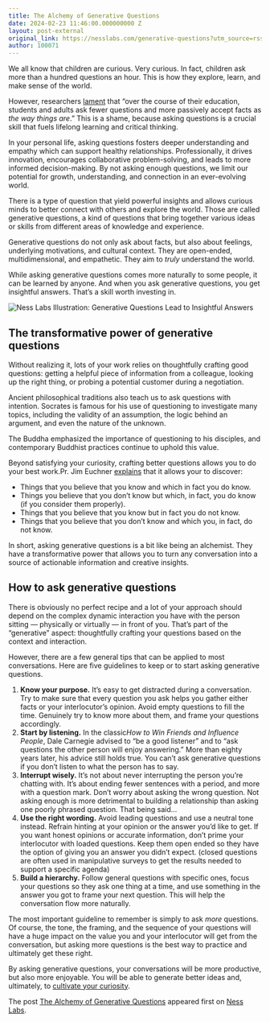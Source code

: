 ```yaml
---
title: The Alchemy of Generative Questions
date: 2024-02-23 11:46:00.000000000 Z
layout: post-external
original_link: https://nesslabs.com/generative-questions?utm_source=rss&utm_medium=rss&utm_campaign=generative-questions
author: 100071
---
```


We all know that children are curious. Very curious. In fact, children ask more than a hundred questions an hour. This is how they explore, learn, and make sense of the world.

However, researchers [lament](https://www.ncbi.nlm.nih.gov/pmc/articles/PMC3596240/) that “over the course of their education, students and adults ask fewer questions and more passively accept facts as _the way things are_.” This is a shame, because asking questions is a crucial skill that fuels lifelong learning and critical thinking.

In your personal life, asking questions fosters deeper understanding and empathy which can support healthy relationships. Professionally, it drives innovation, encourages collaborative problem-solving, and leads to more informed decision-making. By not asking enough questions, we limit our potential for growth, understanding, and connection in an ever-evolving world.

There is a type of question that yield powerful insights and allows curious minds to better connect with others and explore the world. Those are called generative questions, a kind of questions that bring together various ideas or skills from different areas of knowledge and experience.

Generative questions do not only ask about facts, but also about feelings, underlying motivations, and cultural context. They are open-ended, multidimensional, and empathetic. They aim to _truly_ understand the world.

While asking generative questions comes more naturally to some people, it can be learned by anyone. And when you ask generative questions, you get insightful answers. That’s a skill worth investing in.

![Ness Labs Illustration: Generative Questions Lead to Insightful Answers](https://nesslabs.com/wp-content/uploads/2024/02/generative-questions-banner-1024x575.png)

## The transformative power of generative questions

Without realizing it, lots of your work relies on thoughtfully crafting good questions: getting a helpful piece of information from a colleague, looking up the right thing, or probing a potential customer during a negotiation.

Ancient philosophical traditions also teach us to ask questions with intention. Socrates is famous for his use of questioning to investigate many topics, including the validity of an assumption, the logic behind an argument, and even the nature of the unknown.

The Buddha emphasized the importance of questioning to his disciples, and contemporary Buddhist practices continue to uphold this value.

Beyond satisfying your curiosity, crafting better questions allows you to do your best work.[](https://www.hbs.edu/faculty/Publication%20Files/Huang%20et%20al%202017_6945bc5e-3b3e-4c0a-addd-254c9e603c60.pdf)Pr. Jim Euchner [explains](https://www.tandfonline.com/doi/full/10.1080/08956308.2022.2000205) that it allows your to discover:

- Things that you believe that you know and which in fact you do know.
- Things you believe that you don’t know but which, in fact, you do know (if you consider them properly).
- Things that you believe that you know but in fact you do not know.
- Things that you believe that you don’t know and which you, in fact, do not know.

In short, asking generative questions is a bit like being an alchemist. They have a transformative power that allows you to turn any conversation into a source of actionable information and creative insights.

## How to ask generative questions

There is obviously no perfect recipe and a lot of your approach should depend on the complex dynamic interaction you have with the person sitting — physically or virtually — in front of you. That’s part of the “generative” aspect: thoughtfully crafting your questions based on the context and interaction.

However, there are a few general tips that can be applied to most conversations. Here are five guidelines to keep or to start asking generative questions.

1. **Know your purpose.** It’s easy to get distracted during a conversation. Try to make sure that every question you ask helps you gather either facts or your interlocutor’s opinion. Avoid empty questions to fill the time. Genuinely try to know more about them, and frame your questions accordingly.
2. **Start by listening.** In the classic[](https://amzn.to/2zTwNPO)_How to Win Friends and Influence People_, Dale Carnegie advised to “be a good listener” and to “ask questions the other person will enjoy answering.” More than eighty years later, his advice still holds true. You can’t ask generative questions if you don’t listen to what the person has to say.
3. **Interrupt wisely.** It’s not about never interrupting the person you’re chatting with. It’s about ending fewer sentences with a period, and more with a question mark. Don’t worry about asking the wrong question. Not asking enough is more detrimental to building a relationship than asking one poorly phrased question. That being said…
4. **Use the right wording.** Avoid leading questions and use a neutral tone instead. Refrain hinting at your opinion or the answer you’d like to get. If you want honest opinions or accurate information, don’t prime your interlocutor with loaded questions. Keep them open ended so they have the option of giving you an answer you didn’t expect. (closed questions are often used in manipulative surveys to get the results needed to support a specific agenda)
5. **Build a hierarchy.** Follow general questions with specific ones, focus your questions so they ask one thing at a time, and use something in the answer you got to frame your next question. This will help the conversation flow more naturally.

The most important guideline to remember is simply to ask _more_ questions. Of course, the tone, the framing, and the sequence of your questions will have a huge impact on the value you and your interlocutor will get from the conversation, but asking more questions is the best way to practice and ultimately get these right.

By asking generative questions, your conversations will be more productive, but also more enjoyable. You will be able to generate better ideas and, ultimately, to [cultivate your curiosity](https://nesslabs.com/science-of-curiosity).

The post [The Alchemy of Generative Questions](https://nesslabs.com/generative-questions) appeared first on [Ness Labs](https://nesslabs.com).

